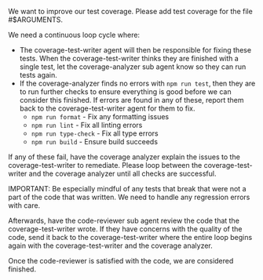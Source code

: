 We want to improve our test coverage.  Please add test coverage for the file #$ARGUMENTS.

We need a continuous loop cycle where:

- The coverage-test-writer agent will then be responsible for fixing these tests.  When the coverage-test-writer thinks they are finished with a single test, let the coverage-analyzer sub agent know so they can run tests again.
- If the coverage-analyzer finds no errors with `npm run test`, then they are to run further checks to ensure everything is good before we can consider this finished.  If errors are found in any of these, report them back to the coverage-test-writer agent for them to fix.
    * `npm run format` - Fix any formatting issues
    * `npm run lint` - Fix all linting errors
    * `npm run type-check` - Fix all type errors
    * `npm run build` - Ensure build succeeds

If any of these fail, have the coverage analyzer explain the issues to the coverage-test-writer to remediate.  Please loop between the coverage-test-writer and the coverage analyzer until all checks are successful.

IMPORTANT: Be especially mindful of any tests that break that were not a part of the code that was written.  We need to handle any regression errors with care.

Afterwards, have the code-reviewer sub agent review the code that the coverage-test-writer wrote.  If they have concerns with the quality of the code, send it back to the coverage-test-writer where the entire loop begins again with the coverage-test-writer and the coverage analyzer.

Once the code-reviewer is satisfied with the code, we are considered finished.


